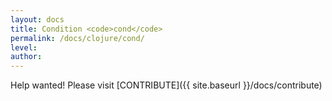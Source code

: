 ```yaml
---
layout: docs
title: Condition <code>cond</code>
permalink: /docs/clojure/cond/
level: 
author: 
---
```


Help wanted! Please visit  [CONTRIBUTE]({{ site.baseurl }}/docs/contribute)